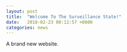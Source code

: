 ```yaml
---
layout: post
title:  "Welcome To The Surveillance State!"
date:   2018-02-23 00:12:57 +0800
categories: news
---
```


A brand new website.

